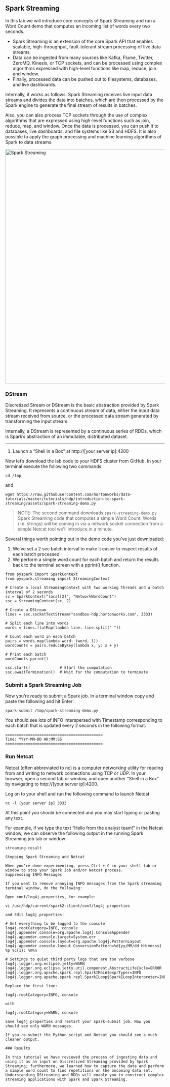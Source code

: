 ## Spark Streaming

In this lab we will introduce core concepts of Spark Streaming and run a Word Count demo that computes an incoming list of words every two seconds.

* Spark Streaming is an extension of the core Spark API that enables scalable, high-throughput, fault-tolerant stream processing of live data streams. 
* Data can be ingested from many sources like Kafka, Flume, Twitter, ZeroMQ, Kinesis, or TCP sockets, and can be processed using complex algorithms expressed with high-level functions like map, reduce, join and window. 
* Finally, processed data can be pushed out to filesystems, databases, and live dashboards.

Internally, it works as follows. Spark Streaming receives live input data streams and divides the data into batches, which are then processed by the Spark engine to generate the final stream of results in batches.

Also, you can also process TCP sockets through the use of complex algorithms that are expressed using high-level functions such as join, reduce, map, and window. Once the data is processed, you can push it to databases, live dashboards, and file systems like S3 and HDFS. It is also possible to apply the graph processing and machine learning algorithms of Spark to data streams.

<img width="737" alt="Spark Streaming" src="https://user-images.githubusercontent.com/558905/47132027-db76d100-d26f-11e8-8e4d-8d03288791d2.png">

### DStream

Discretized Stream or DStream is the basic abstraction provided by Spark Streaming. It represents a continuous stream of data, either the input data stream received from source, or the processed data stream generated by transforming the input stream. 

Internally, a DStream is represented by a continuous series of RDDs, which is Spark’s abstraction of an immutable, distributed dataset.

----

1. Launch a “Shell in a Box” at http://[your server ip]:4200

Now let’s download the lab code to your HDFS cluster from GitHub. In your terminal execute the following two commands:

```
cd /tmp
```

and

```
wget https://raw.githubusercontent.com/hortonworks/data-tutorials/master/tutorials/hdp/introduction-to-spark-streaming/assets/spark-streaming-demo.py
```

>NOTE: The second command downloads `spark-streaming-demo.py` Spark Streaming code that computes a simple Word Count. Words (i.e. strings) will be coming in via a network socket connection from a simple Netcat tool we'll introduce in a minute.

Several things worth pointing out in the demo code you’ve just downloaded:

1. We’ve set a 2 sec batch interval to make it easier to inspect results of each batch processed.
2. We perform a simple word count for each batch and return the results back to the terminal screen with a pprint() function.

```spark
from pyspark import SparkContext
from pyspark.streaming import StreamingContext

# Create a local StreamingContext with two working threads and a batch interval of 2 seconds
sc = SparkContext("local[2]", "NetworkWordCount")
ssc = StreamingContext(sc, 2)

# Create a DStream
lines = ssc.socketTextStream("sandbox-hdp.hortonworks.com", 3333)

# Split each line into words
words = lines.flatMap(lambda line: line.split(" "))

# Count each word in each batch
pairs = words.map(lambda word: (word, 1))
wordCounts = pairs.reduceByKey(lambda x, y: x + y)

# Print each batch
wordCounts.pprint()

ssc.start()             # Start the computation
ssc.awaitTermination()  # Wait for the computation to terminate
```

### Submit a Spark Streaming Job

Now you’re ready to submit a Spark job. In a terminal window copy and paste the following and hit Enter:

```
spark-submit /tmp/spark-streaming-demo.py
```

You should see lots of INFO interspersed with Timestamp corresponding to each batch that is updated every 2 seconds in the following format:

```
===========================================
Time: YYYY-MM-DD HH:MM:SS
===========================================
```

### Run Netcat

Netcat (often abbreviated to nc) is a computer networking utility for reading from and writing to network connections using TCP or UDP. In your browser, open a second tab or window, and open another “Shell in a Box” by navigating to http://[your server ip]:4200.

Log on to your shell and run the following command to launch Netcat:

```
nc -l [your server ip] 3333
```

At this point you should be connected and you may start typing or pasting any text.

For example, if we type the text “Hello from the analyst team!” in the Netcat window, we can observe the following output in the running Spark Streaming job tab or window:

```
streaming-result

Stopping Spark Streaming and Netcat

When you’re done experimenting, press Ctrl + C in your shell tab or window to stop your Spark Job and/or Netcat process.
Suppressing INFO Messages

If you want to remove annoying INFO messages from the Spark streaming terminal window, do the following:

Open conf/log4j.properties, for example:

vi /usr/hdp/current/spark2-client/conf/log4j.properties

and Edit log4j.properties:

# Set everything to be logged to the console
log4j.rootCategory=INFO, console
log4j.appender.console=org.apache.log4j.ConsoleAppender
log4j.appender.console.target=System.err
log4j.appender.console.layout=org.apache.log4j.PatternLayout
log4j.appender.console.layout.ConversionPattern=%d{yy/MM/dd HH:mm:ss} %p %c{1}: %m%n

# Settings to quiet third party logs that are too verbose
log4j.logger.org.eclipse.jetty=WARN
log4j.logger.org.eclipse.jetty.util.component.AbstractLifeCycle=ERROR
log4j.logger.org.apache.spark.repl.SparkIMain$exprTyper=INFO
log4j.logger.org.apache.spark.repl.SparkILoop$SparkILoopInterpreter=INFO

Replace the first line:

log4j.rootCategory=INFO, console

with

log4j.rootCategory=WARN, console

Save log4j.properties and restart your spark-submit job. Now you should see only WARN messages.

If you re-submit the Python script and Netcat you should see a much cleaner output.

### Results

In this tutorial we have reviewed the process of ingesting data and using it as an input on Discretized Streaming provided by Spark Streaming; furthermore, we learned how to capture the data and perform a simple word count to find repetitions on the oncoming data set. Understanding DStreaming and RDDs will enable you to construct complex streaming applications with Spark and Spark Streaming.
